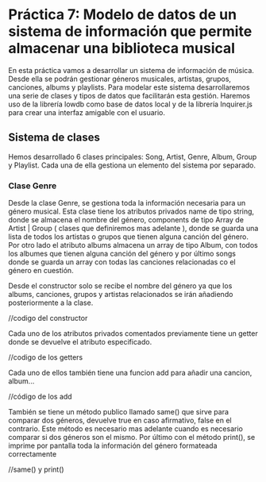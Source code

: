 # Práctica 7: Modelo de datos de un sistema de información que permite almacenar una biblioteca musical

En esta práctica vamos a desarrollar un sistema de información de música. Desde ella se podrán gestionar géneros musicales, artistas, grupos, canciones, albums y playlists. Para modelar este sistema desarrollaremos una serie de clases y tipos de datos que facilitarán esta gestión. Haremos uso de la librería lowdb como base de datos local y de la librería Inquirer.js para crear una interfaz amigable con el usuario.

## Sistema de clases

Hemos desarrollado 6 clases principales: Song, Artist, Genre, Album, Group y Playlist. Cada una de ella gestiona un elemento del sistema por separado. 

### Clase Genre

Desde la clase Genre, se gestiona toda la información necesaria para un género musical. Esta clase tiene los atributos privados name de tipo string, donde se almacena el nombre del género, components de tipo Array de Artist | Group ( clases que definiremos mas adelante ), donde se guarda una lista de todos los artistas o grupos que tienen alguna canción del género. Por otro lado el atributo albums almacena un array de tipo Album, con todos los albumes que tienen alguna canción del género y por último songs donde se guarda un array con todas las canciones relacionadas co  el género en cuestión. 

Desde el constructor solo se recibe el nombre del género ya que los albums, canciones, grupos y artistas relacionados se irán añadiendo posteriormente a la clase. 

//codigo del constructor

Cada uno de los atributos privados comentados previamente tiene un getter donde se devuelve el atributo especificado. 

//codigo de los getters 

Cada uno de ellos también tiene una funcion add para añadir una cancion, album... 

//código de los add

También se tiene un método publico llamado same() que sirve para comparar dos géneros, devuelve true en caso afirmativo, false en el contrario. Este método es necesario mas adelante cuando es necesario comparar si dos géneros son el mismo. Por último con el método print(), se imprime por pantalla toda la información del género formateada correctamente

//same() y print()



